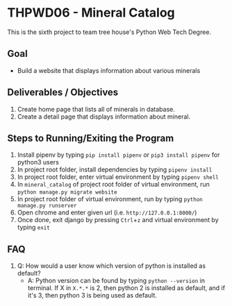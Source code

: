 # THPWD06 - Mineral Catalog

This is the sixth project to team tree house's Python Web Tech Degree.

## Goal
- Build a website that displays information about various minerals

## Deliverables / Objectives
1. Create home page that lists all of minerals in database.
2. Create a detail page that displays information about mineral.

## Steps to Running/Exiting the Program
1. Install pipenv by typing `pip install pipenv` or `pip3 install pipenv` for python3 users
2. In project root folder, install dependencies by typing `pipenv install`
3. In project root folder, enter virtual environment by typing `pipenv shell`
4. In `mineral_catalog` of project root folder of virtual environment, run `python manage.py migrate website`
5. In project root folder of virtual environment, run  by typing `python manage.py runserver`
6. Open chrome and enter given url (i.e. `http://127.0.0.1:8000/`)
7. Once done, exit django by pressing `Ctrl`+`z` and virtual environment by typing `exit`

## FAQ
1. Q: How would a user know which version of python is installed as default?
    - A: Python version can be found by typing `python --version` in terminal. If X in `X.*.*` is 2, then python 2 is installed as default, and if it's 3, then python 3 is being used as default.